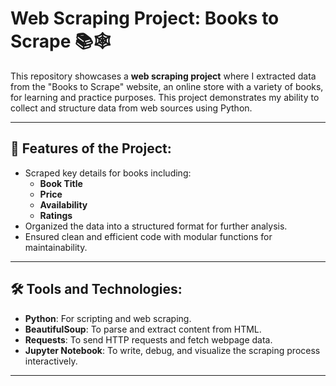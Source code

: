 # Web Scraping Project: Books to Scrape 📚🕸️

This repository showcases a **web scraping project** where I extracted data from the "Books to Scrape" website, an online store with a variety of books, for learning and practice purposes. This project demonstrates my ability to collect and structure data from web sources using Python.

---

## 🚀 Features of the Project:
- Scraped key details for books including:
  - **Book Title**
  - **Price**
  - **Availability**
  - **Ratings**
- Organized the data into a structured format for further analysis.
- Ensured clean and efficient code with modular functions for maintainability.

---

## 🛠️ Tools and Technologies:
- **Python**: For scripting and web scraping.
- **BeautifulSoup**: To parse and extract content from HTML.
- **Requests**: To send HTTP requests and fetch webpage data.
- **Jupyter Notebook**: To write, debug, and visualize the scraping process interactively.

---

